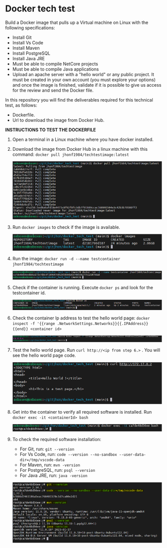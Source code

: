 # Docker tech test
Build a Docker image that pulls up a Virtual machine on Linux with the following specifications:
- Install Git
- Install Vs Code
- Install Maven
- Install PostgreSQL
- Install Java JRE
- Must be able to compile NetCore projects
- Must be able to compile Java applications
- Upload an apache server with a "hello world" or any public project.
It must be created in your own account (you must explore your options) and once the image is finished, validate if it is possible to give us access for the review and send the Docker file.

In this repository you will find the deliverables required for this technical test, as follows:
- Dockerfile.
- Url to download the image from Docker Hub.

<b>INSTRUCTIONS TO TEST THE DOCKERFILE</b>

1. Open a terminal in a Linux machine where you have docker installed.

2. Download the image from Docker Hub in a linux machine with this command: `docker pull jhonf1984/techtestimage:latest`

   ![My Image](images/02.png)

3. Run `docker images` to check if the image is available. 

   ![My Image](images/03.png)

4. Run the image: `docker run -d --name testcontainer jhonf1984/techtestimage`

   ![My Image](images/04.png)

5. Check if the container is running. Execute `docker ps` and look for the testcontainer id.

   ![My Image](images/05.png)

6. Check the container Ip address to test the hello world page: 
   `docker inspect -f '{{range .NetworkSettings.Networks}}{{.IPAddress}}{{end}} <container id>`

   ![My Image](images/06.png)
    
7. Test the hello world page.  Run `curl http://<ip from step 6.>` .  You will see the hello world page code.

   ![My Image](images/07.png)
    
8. Get into the container to verify all required software is installed.  Run `docker exec -it <containerId> bash`

   ![My Image](images/08.png)
    
9. To check the required software installation:
    - For Git, run: `git --version`
    - For Vs Code, run: `code --version --no-sandbox --user-data-dir=/tmp/vscode-data`
    - For Maven, run: `mvn -version`
    - For PostgreSQL, run: `psql --version`
    - For Java JRE, run: `java -version`

   ![My Image](images/09.png)







